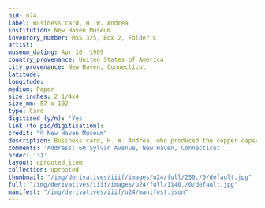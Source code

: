 ```yaml
---
pid: u24
label: Business card, H. W. Andrea
institution: New Haven Museum
inventory_number: MSS 325, Box 2, Folder C
artist:
museum_dating: Apr 10, 1909
country_provenance: United States of America
city_provenance: New Haven, Connecticut
latitude:
longitude:
medium: Paper
size_inches: 2 1/4x4
size_mm: 57 x 102
type: Card
digitised (y/n): 'Yes'
link (to pic/digitisation):
credit: "© New Haven Museum"
description: Business card, H. W. Andrea, who produced the copper capsules
comments: 'Address: 60 Sylvan Avenue, New Haven, Connecticut'
order: '31'
layout: uprooted_item
collection: uprooted
thumbnail: "/img/derivatives/iiif/images/u24/full/250,/0/default.jpg"
full: "/img/derivatives/iiif/images/u24/full/1140,/0/default.jpg"
manifest: "/img/derivatives/iiif/u24/manifest.json"
---
```

